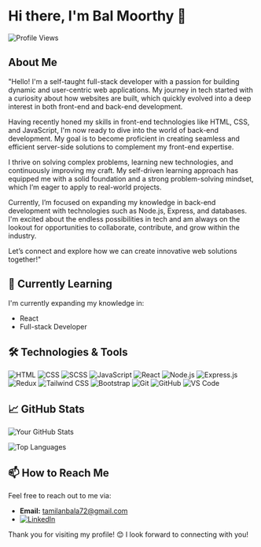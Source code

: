 # Hi there, I'm Bal Moorthy 👋

![Profile Views](https://komarev.com/ghpvc/?username=Balmoorthy&color=blueviolet)

## About Me

"Hello! I'm a self-taught full-stack developer with a passion for building dynamic and user-centric web applications. My journey in tech started with a curiosity about how websites are built, which quickly evolved into a deep interest in both front-end and back-end development.

Having recently honed my skills in front-end technologies like HTML, CSS, and JavaScript, I'm now ready to dive into the world of back-end development. My goal is to become proficient in creating seamless and efficient server-side solutions to complement my front-end expertise.

I thrive on solving complex problems, learning new technologies, and continuously improving my craft. My self-driven learning approach has equipped me with a solid foundation and a strong problem-solving mindset, which I’m eager to apply to real-world projects.

Currently, I’m focused on expanding my knowledge in back-end development with technologies such as Node.js, Express, and databases. I'm excited about the endless possibilities in tech and am always on the lookout for opportunities to collaborate, contribute, and grow within the industry.

Let’s connect and explore how we can create innovative web solutions together!"

## 🌱 Currently Learning
I'm currently expanding my knowledge in:
- React
- Full-stack Developer


## 🛠️ Technologies & Tools

![HTML](https://img.shields.io/badge/HTML-E34F26?style=for-the-badge&logo=html5&logoColor=white)
![CSS](https://img.shields.io/badge/CSS-1572B6?style=for-the-badge&logo=css3&logoColor=white)
![SCSS](https://img.shields.io/badge/SCSS-CC6699?style=for-the-badge&logo=sass&logoColor=white)
![JavaScript](https://img.shields.io/badge/JavaScript-F7DF1E?style=for-the-badge&logo=javascript&logoColor=black)
![React](https://img.shields.io/badge/React-20232A?style=for-the-badge&logo=react&logoColor=61DAFB)
![Node.js](https://img.shields.io/badge/Node.js-339933?style=for-the-badge&logo=nodedotjs&logoColor=white)
![Express.js](https://img.shields.io/badge/Express.js-000000?style=for-the-badge&logo=express&logoColor=white)
![Redux](https://img.shields.io/badge/Redux-764ABC?style=for-the-badge&logo=redux&logoColor=white)
![Tailwind CSS](https://img.shields.io/badge/Tailwind%20CSS-06B6D4?style=for-the-badge&logo=tailwindcss&logoColor=white)
![Bootstrap](https://img.shields.io/badge/Bootstrap-563D7C?style=for-the-badge&logo=bootstrap&logoColor=white)
![Git](https://img.shields.io/badge/Git-F05032?style=for-the-badge&logo=git&logoColor=white)
![GitHub](https://img.shields.io/badge/GitHub-181717?style=for-the-badge&logo=github&logoColor=white)
![VS Code](https://img.shields.io/badge/VS%20Code-007ACC?style=for-the-badge&logo=visual-studio-code&logoColor=white)


## 📈 GitHub Stats

![Your GitHub Stats](https://github-readme-stats.vercel.app/api?username=Balmoorthy&show_icons=true&theme=radical)

![Top Languages](https://github-readme-stats.vercel.app/api/top-langs/?username=Balmoorthy&layout=compact&theme=radical)


## 📫 How to Reach Me
Feel free to reach out to me via:
- **Email:** [tamilanbala72@gmail.com](mailto:tamilanbala72@gmail.com)
- [![LinkedIn](https://img.shields.io/badge/LinkedIn-0077B5?style=for-the-badge&logo=linkedin&logoColor=white)](https://www.linkedin.com/in/bal-moorthy-a14907171/)

 
Thank you for visiting my profile! 😊 I look forward to connecting with you!
